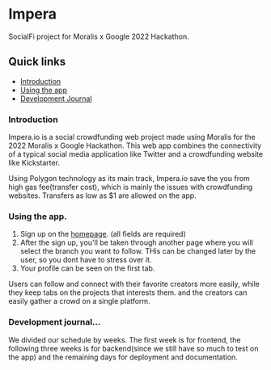 # Impera
SocialFi project for Moralis x Google 2022 Hackathon.

## Quick links
- [Introduction](https://github.com/victorlawrencw/Impera#Introduction)
- [Using the app](https://github.com/victorlawrencw/Impera#using-the-app)
- [Development Journal](https://github.com/victorlawrencw/Impera#development-journal)

### Introduction
Impera.io is a social crowdfunding web project made using Moralis for the 2022 Moralis x Google Hackathon. This web app combines the connectivity of a typical social media application like Twitter and a crowdfunding website like Kickstarter.

Using Polygon technology as its main track, Impera.io save the you from high gas fee(transfer cost), which is mainly the issues with crowdfunding websites. Transfers as low as $1 are allowed on the app.

### Using the app.
1. Sign up on the [homepage](https://victorlawrencw.github.io/Impera). (all fields are required)
2. After the sign up, you'll be taken through another page where you will select the branch you want to follow. THis can be changed later by the user, so you dont have to stress over it.
3. Your profile can be seen on the first tab.

Users can follow and connect with their favorite creators more easily, while they keep tabs on the projects that interests them. and the creators can easily gather a crowd on a single platform.

### Development journal...
We divided our schedule by weeks. The first week is for frontend, the following three weeks is for backend(since we still have so much to test on the app) and the remaining days for deployment and documentation.
